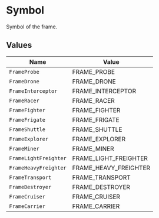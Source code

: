 # Symbol

Symbol of the frame.


## Values

| Name                  | Value                 |
| --------------------- | --------------------- |
| `FrameProbe`          | FRAME_PROBE           |
| `FrameDrone`          | FRAME_DRONE           |
| `FrameInterceptor`    | FRAME_INTERCEPTOR     |
| `FrameRacer`          | FRAME_RACER           |
| `FrameFighter`        | FRAME_FIGHTER         |
| `FrameFrigate`        | FRAME_FRIGATE         |
| `FrameShuttle`        | FRAME_SHUTTLE         |
| `FrameExplorer`       | FRAME_EXPLORER        |
| `FrameMiner`          | FRAME_MINER           |
| `FrameLightFreighter` | FRAME_LIGHT_FREIGHTER |
| `FrameHeavyFreighter` | FRAME_HEAVY_FREIGHTER |
| `FrameTransport`      | FRAME_TRANSPORT       |
| `FrameDestroyer`      | FRAME_DESTROYER       |
| `FrameCruiser`        | FRAME_CRUISER         |
| `FrameCarrier`        | FRAME_CARRIER         |